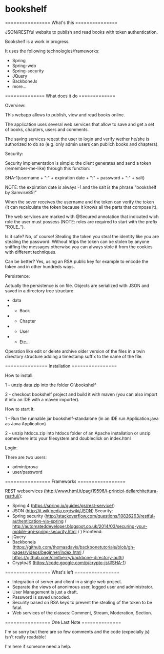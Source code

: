 # bookshelf

================ What's this ===============

JSON/RESTful website to publish and read books with token authentication.

Bookshelf is a work in progress.

It uses the following technologies/frameworks:
- Spring
- Spring-web
- Spring-security
- JQuery
- BackboneJs
- more...

============== What does it do =============

Overview:

This webapp allows to publish, view and read books online.

The application uses several web services that allow to save and get a set of books, chapters, users and comments.

The saving services reqest the user to login and verify wether he/she is authorized to do so (e.g. only admin users can publich books and chapters).


Security:

Security implementation is simple: the client generates and send a token (remember-me-like) through this function:

  SHA-1(username + ":" + expiration date + ":" + password + ":" + salt)
  
NOTE: the expiration date is always -1 and the salt is the phrase "bookshelf by Samvise85!"

When the sever receives the username and the token can verify the token (it can recalculate the token because it knows all the parts that compose it).

The web services are marked with @Secured annotation that indicated wich role the user must possess (NOTE: roles are required to start with the prefix "ROLE_").


Is it safe? No, of course! Stealing the token you steal the identity like you are stealing the password. Without https the token can be stolen by anyone sniffing the messages otherwise you can always stole it from the cookies with different techniques.

Can be better? Yes, using an RSA public key for example to encode the token and in other hundreds ways.


Persistence:

Actually the persistence is on file. Objects are serialized with JSON and saved in a directory tree structure:
- data
- - Book
- - Chapter
- - User
- - Etc...

Operation like edit or delete archive older version of the files in a twin directory structure adding a timestamp suffix to the name of the file.

=============== Installation ================

How to install:

1 - unzip data.zip into the folder C:\bookshelf

2 - checkout bookshelf project and build it with maven (you can also import it into an IDE with a maven importer).

How to start it:

1 - Run the runnable jar bookshelf-standalone (in an IDE run Application.java as Java Application)

2 - unzip htdocs.zip into htdocs folder of an Apache installation or unzip somewhere into your filesystem and doubleclick on index.html

Login:

There are two users:
- admin/prova
- user/password

================ Frameworks =================

REST webservices (http://www.html.it/pag/19596/i-principi-dellarchitettura-restful/):
- Spring 4 (https://spring.io/guides/gs/rest-service/)
- JSON (http://it.wikipedia.org/wiki/JSON)
Security:
- Spring security (http://stackoverflow.com/questions/10826293/restful-authentication-via-spring / http://automateddeveloper.blogspot.co.uk/2014/03/securing-your-mobile-api-spring-security.html / )
Frontend:
- jQuery
- Backbonejs (https://github.com/thomasdavis/backbonetutorials/blob/gh-pages/videos/beginner/index.html / https://github.com/clintberry/backbone-directory-auth)
- CryptoJS (https://code.google.com/p/crypto-js/#SHA-1)

================ What's left ================

- Integration of server and client in a single web project.
- Separate the views of anonimous user, logged user and administrator.
- User Management is just a draft.
- Password is saved uncoded.
- Security based on RSA keys to prevent the stealing of the token to be fatal.
- Web services of the classes: Comment, Stream, Moderation, Section.

================ One Last Note ==============

I'm so sorry but there are so few comments and the code (expecially js) isn't really readable!

I'm here if someone need a help.
